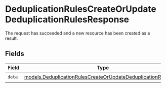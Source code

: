# DeduplicationRulesCreateOrUpdateDeduplicationRulesResponse

The request has succeeded and a new resource has been created as a result.


## Fields

| Field                                                                                                                                | Type                                                                                                                                 | Required                                                                                                                             | Description                                                                                                                          |
| ------------------------------------------------------------------------------------------------------------------------------------ | ------------------------------------------------------------------------------------------------------------------------------------ | ------------------------------------------------------------------------------------------------------------------------------------ | ------------------------------------------------------------------------------------------------------------------------------------ |
| `data`                                                                                                                               | [models.DeduplicationRulesCreateOrUpdateDeduplicationRulesData](../models/deduplicationrulescreateorupdatededuplicationrulesdata.md) | :heavy_check_mark:                                                                                                                   | N/A                                                                                                                                  |